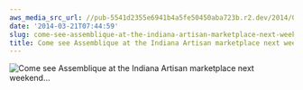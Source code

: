 ```yaml
---
aws_media_src_url: //pub-5541d2355e6941b4a5fe50450aba723b.r2.dev/2014/03/image.jpg
date: '2014-03-21T07:44:59'
slug: come-see-assemblique-at-the-indiana-artisan-marketplace-next-weekend
title: Come see Assemblique at the Indiana Artisan marketplace next weekend…
---
```


 ![Come see Assemblique at the Indiana Artisan marketplace next weekend…](//pub-5541d2355e6941b4a5fe50450aba723b.r2.dev/2014/03/image.jpg?w=602)